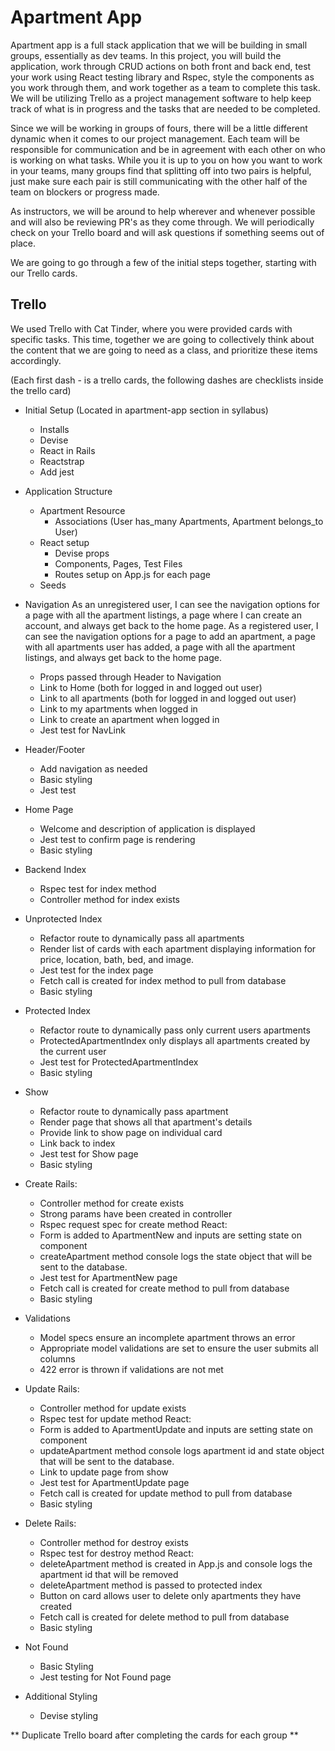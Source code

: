 # Apartment App
Apartment app is a full stack application that we will be building in small groups, essentially as dev teams.  In this project, you will build the application, work through CRUD actions on both front and back end, test your work using React testing library and Rspec, style the components as you work through them, and work together as a team to complete this task.  We will be utilizing Trello as a project management software to help keep track of what is in progress and the tasks that are needed to be completed.  

Since we will be working in groups of fours, there will be a little different dynamic when it comes to our project management.  Each team will be responsible for communication and be in agreement with each other on who is working on what tasks.  While you it is up to you on how you want to work in your teams, many groups find that splitting off into two pairs is helpful, just make sure each pair is still communicating with the other half of the team on blockers or progress made.  

As instructors, we will be around to help wherever and whenever possible and will also be reviewing PR's as they come through.  We will periodically check on your Trello board and will ask questions if something seems out of place.

We are going to go through a few of the initial steps together, starting with our Trello cards.

## Trello
We used Trello with Cat Tinder, where you were provided cards with specific tasks.  This time, together we are going to collectively think about the content that we are going to need as a class, and prioritize these items accordingly.

(Each first dash - is a trello cards, the following dashes are checklists inside the trello card)  

- Initial Setup (Located in apartment-app section in syllabus)
    - Installs
    - Devise
    - React in Rails
    - Reactstrap
    - Add jest

- Application Structure    
    - Apartment Resource
        - Associations (User has_many Apartments, Apartment belongs_to User)
    - React setup
        - Devise props
        - Components, Pages, Test Files
        - Routes setup on App.js for each page
    - Seeds

- Navigation 
    As an unregistered user, I can see the navigation options for a page with all the apartment listings, a page where I can create an account, and always get back to the home page. 
    As a registered user, I can see the navigation options for a page to add an apartment, a page with all apartments user has added, a page with all the apartment listings, and always get back to the home page.

    - Props passed through Header to Navigation
    - Link to Home (both for logged in and logged out user)
    - Link to all apartments (both for logged in and logged out user)
    - Link to my apartments when logged in
    - Link to create an apartment when logged in
    - Jest test for NavLink

- Header/Footer
    - Add navigation as needed
    - Basic styling
    - Jest test

- Home Page
    - Welcome and description of application is displayed
    - Jest test to confirm page is rendering
    - Basic styling

- Backend Index
    - Rspec test for index method
    - Controller method for index exists

- Unprotected Index
    - Refactor route to dynamically pass all apartments
    - Render list of cards with each apartment displaying information for price, location, bath, bed, and image.
    - Jest test for the index page
    - Fetch call is created for index method to pull from database
    - Basic styling

- Protected Index
    - Refactor route to dynamically pass only current users apartments
    - ProtectedApartmentIndex only displays all apartments created by the current user
    - Jest test for ProtectedApartmentIndex
    - Basic styling

- Show
    - Refactor route to dynamically pass apartment
    - Render page that shows all that apartment's details
    - Provide link to show page on individual card
    - Link back to index
    - Jest test for Show page
    - Basic styling

- Create
    Rails:
    - Controller method for create exists
    - Strong params have been created in controller
    - Rspec request spec for create method
    React:
    - Form is added to ApartmentNew and inputs are setting state on component
    - createApartment method console logs the state object that will be sent to the database.
    - Jest test for ApartmentNew page
    - Fetch call is created for create method to pull from database
    - Basic styling

- Validations
    - Model specs ensure an incomplete apartment throws an error
    - Appropriate model validations are set to ensure the user submits all columns
    - 422 error is thrown if validations are not met
    
- Update
    Rails:
    - Controller method for update exists
    - Rspec test for update method
    React:
    - Form is added to ApartmentUpdate and inputs are setting state on component
    - updateApartment method console logs apartment id and state object that will be sent to the database.
    - Link to update page from show
    - Jest test for ApartmentUpdate page
    - Fetch call is created for update method to pull from database
    - Basic styling

- Delete
    Rails:
    - Controller method for destroy exists
    - Rspec test for destroy method
    React:
    - deleteApartment method is created in App.js and console logs the apartment id that will be removed
    - deleteApartment method is passed to protected index
    - Button on card allows user to delete only apartments they have created
    - Fetch call is created for delete method to pull from database
    - Basic styling

- Not Found
    - Basic Styling
    - Jest testing for Not Found page

- Additional Styling
    - Devise styling


** Duplicate Trello board after completing the cards for each group **




